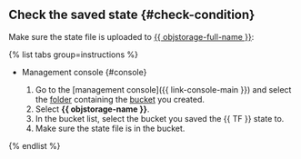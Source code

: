 ## Check the saved state {#check-condition}

Make sure the state file is uploaded to [{{ objstorage-full-name }}](../../storage/):

{% list tabs group=instructions %}

- Management console {#console}

   1. Go to the [management console]({{ link-console-main }}) and select the [folder](../../resource-manager/concepts/resources-hierarchy.md#folder) containing the [bucket](../../storage/concepts/bucket.md) you created.
   1. Select **{{ objstorage-name }}**.
   1. In the bucket list, select the bucket you saved the {{ TF }} state to.
   1. Make sure the state file is in the bucket.

{% endlist %}